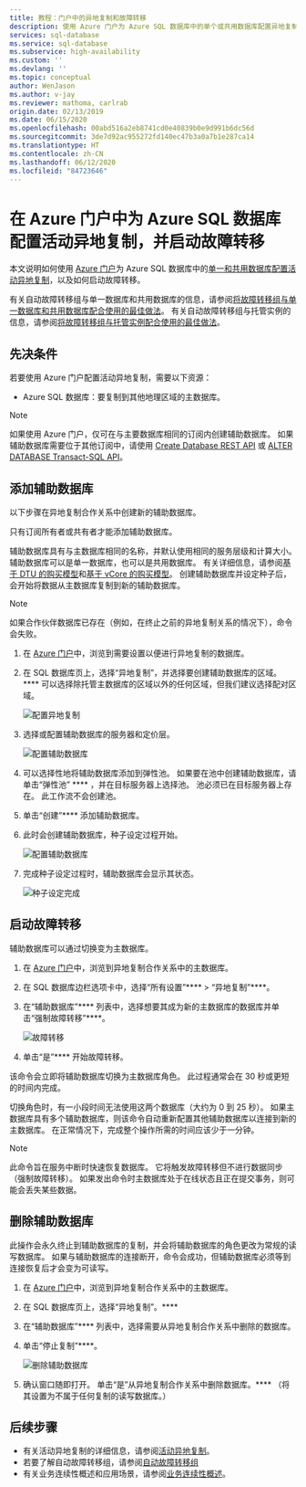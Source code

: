 ```yaml
---
title: 教程：门户中的异地复制和故障转移
description: 使用 Azure 门户为 Azure SQL 数据库中的单个或共用数据库配置异地复制，并启动故障转移。
services: sql-database
ms.service: sql-database
ms.subservice: high-availability
ms.custom: ''
ms.devlang: ''
ms.topic: conceptual
author: WenJason
ms.author: v-jay
ms.reviewer: mathoma, carlrab
origin.date: 02/13/2019
ms.date: 06/15/2020
ms.openlocfilehash: 00abd516a2eb8741cd0e40839b0e9d991b6dc56d
ms.sourcegitcommit: 3de7d92ac955272fd140ec47b3a0a7b1e287ca14
ms.translationtype: HT
ms.contentlocale: zh-CN
ms.lasthandoff: 06/12/2020
ms.locfileid: "84723646"
---
```

# <a name="configure-active-geo-replication-for-azure-sql-database-in-the-azure-portal-and-initiate-failover"></a>在 Azure 门户中为 Azure SQL 数据库配置活动异地复制，并启动故障转移

本文说明如何使用 [Azure 门户](https://portal.azure.cn)为 Azure SQL 数据库中的[单一和共用数据库配置活动异地复制](sql-database-active-geo-replication.md#active-geo-replication-terminology-and-capabilities)，以及如何启动故障转移。

有关自动故障转移组与单一数据库和共用数据库的信息，请参阅[将故障转移组与单一数据库和共用数据库配合使用的最佳做法](sql-database-auto-failover-group.md#best-practices-of-using-failover-groups-with-single-databases-and-elastic-pools)。 有关自动故障转移组与托管实例的信息，请参阅[将故障转移组与托管实例配合使用的最佳做法](sql-database-auto-failover-group.md#best-practices-of-using-failover-groups-with-managed-instances)。

## <a name="prerequisites"></a>先决条件

若要使用 Azure 门户配置活动异地复制，需要以下资源：

* Azure SQL 数据库：要复制到其他地理区域的主数据库。

> [!Note]
> 如果使用 Azure 门户，仅可在与主要数据库相同的订阅内创建辅助数据库。 如果辅助数据库需要位于其他订阅中，请使用 [Create Database REST API](https://docs.microsoft.com/rest/api/sql/databases/createorupdate) 或 [ALTER DATABASE Transact-SQL API](https://docs.microsoft.com/sql/t-sql/statements/alter-database-transact-sql)。

## <a name="add-a-secondary-database"></a>添加辅助数据库

以下步骤在异地复制合作关系中创建新的辅助数据库。  

只有订阅所有者或共有者才能添加辅助数据库。

辅助数据库具有与主数据库相同的名称，并默认使用相同的服务层级和计算大小。 辅助数据库可以是单一数据库，也可以是共用数据库。 有关详细信息，请参阅[基于 DTU 的购买模型](sql-database-service-tiers-dtu.md)和[基于 vCore 的购买模型](sql-database-service-tiers-vcore.md)。
创建辅助数据库并设定种子后，会开始将数据从主数据库复制到新的辅助数据库。

> [!NOTE]
> 如果合作伙伴数据库已存在（例如，在终止之前的异地复制关系的情况下），命令会失败。

1. 在 [Azure 门户](https://portal.azure.cn)中，浏览到需要设置以便进行异地复制的数据库。
2. 在 SQL 数据库页上，选择“异地复制”，并选择要创建辅助数据库的区域。**** 可以选择除托管主数据库的区域以外的任何区域，但我们建议选择配对区域。

    ![配置异地复制](./media/sql-database-geo-replication-portal/configure-geo-replication.png)
3. 选择或配置辅助数据库的服务器和定价层。

    ![配置辅助数据库](./media/sql-database-geo-replication-portal/create-secondary.png)
4. 可以选择性地将辅助数据库添加到弹性池。 如果要在池中创建辅助数据库，请单击“弹性池” **** ，并在目标服务器上选择池。 池必须已在目标服务器上存在。 此工作流不会创建池。
5. 单击“创建”**** 添加辅助数据库。
6. 此时会创建辅助数据库，种子设定过程开始。

    ![配置辅助数据库](./media/sql-database-geo-replication-portal/seeding0.png)
7. 完成种子设定过程时，辅助数据库会显示其状态。

    ![种子设定完成](./media/sql-database-geo-replication-portal/seeding-complete.png)

## <a name="initiate-a-failover"></a>启动故障转移

辅助数据库可以通过切换变为主数据库。  

1. 在 [Azure 门户](https://portal.azure.cn)中，浏览到异地复制合作关系中的主数据库。
2. 在 SQL 数据库边栏选项卡中，选择“所有设置”**** > “异地复制”****。
3. 在“辅助数据库”**** 列表中，选择想要其成为新的主数据库的数据库并单击“强制故障转移”****。

    ![故障转移](./media/sql-database-geo-replication-failover-portal/secondaries.png)
4. 单击“是”**** 开始故障转移。

该命令会立即将辅助数据库切换为主数据库角色。 此过程通常会在 30 秒或更短的时间内完成。

切换角色时，有一小段时间无法使用这两个数据库（大约为 0 到 25 秒）。 如果主数据库具有多个辅助数据库，则该命令自动重新配置其他辅助数据库以连接到新的主数据库。 在正常情况下，完成整个操作所需的时间应该少于一分钟。

> [!NOTE]
> 此命令旨在服务中断时快速恢复数据库。 它将触发故障转移但不进行数据同步（强制故障转移）。  如果发出命令时主数据库处于在线状态且正在提交事务，则可能会丢失某些数据。

## <a name="remove-secondary-database"></a>删除辅助数据库

此操作会永久终止到辅助数据库的复制，并会将辅助数据库的角色更改为常规的读写数据库。 如果与辅助数据库的连接断开，命令会成功，但辅助数据库必须等到连接恢复后才会变为可读写。  

1. 在 [Azure 门户](https://portal.azure.cn)中，浏览到异地复制合作关系中的主数据库。
2. 在 SQL 数据库页上，选择“异地复制”。****
3. 在“辅助数据库”**** 列表中，选择需要从异地复制合作关系中删除的数据库。
4. 单击“停止复制”****。

    ![删除辅助数据库](./media/sql-database-geo-replication-portal/remove-secondary.png)
5. 确认窗口随即打开。 单击“是”从异地复制合作关系中删除数据库。**** （将其设置为不属于任何复制的读写数据库。）

## <a name="next-steps"></a>后续步骤

* 有关活动异地复制的详细信息，请参阅[活动异地复制](sql-database-active-geo-replication.md)。
* 若要了解自动故障转移组，请参阅[自动故障转移组](sql-database-auto-failover-group.md)
* 有关业务连续性概述和应用场景，请参阅[业务连续性概述](sql-database-business-continuity.md)。
